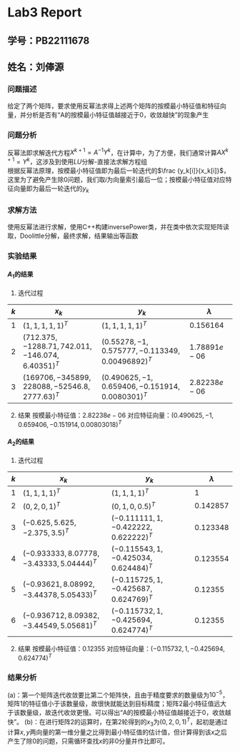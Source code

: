 # Lab3 Report
## 学号：PB22111678
## 姓名：刘俸源

### 问题描述
给定了两个矩阵，要求使用反幂法求得上述两个矩阵的按模最小特征值和特征向量，并分析是否有“A的按模最小特征值越接近于0，收敛越快”的现象产生
### 问题分析
反幂法即求解迭代方程$X^{k+1}=A^{-1}Y^k$，在计算中，为了方便，我们通常计算$AX^{k+1}=Y^k$，这涉及到使用$LU$分解-直接法求解方程组<br>
根据反幂法原理，按模最小特征值即为最后一轮迭代的$\frac {y_k[i]}{x_k[i]}$，这里为了避免产生除0问题，我们取$i$为向量索引最后一位；按模最小特征值对应特征向量即为最后一轮迭代的$y_k$
### 求解方法
使用反幂法进行求解，使用C++构建inversePower类，并在类中依次实现矩阵读取，Doolittle分解，最终求解，结果输出等函数

### 实验结果
#### $A_1$的结果
1. 迭代过程

|$k$|$x_k$|$y_k$|$\lambda$|
|---|---|---|---|
|$1$|$(1,1,1,1,1)^T$|$(1,1,1,1,1)^T$|$0.156164$|
|$2$|$(712.375,-1288.71,742.011,-146.074,6.40351)^T$|$(0.55278,-1,0.575777,-0.113349,0.00496892)^T$|$1.78891e-06$|
|$3$|$(169706,-345899,228088,-52546.8,2777.63)^T$|$(0.490625,-1,0.659406,-0.151914,0.0080301)^T$|$2.82238e-06$|

2. 结果
按模最小特征值：$2.82238e-06$
对应特征向量：$(0.490625,-1,0.659406,-0.151914,0.00803018)^T$

#### $A_2$的结果
1. 迭代过程

|$k$|$x_k$|$y_k$|$\lambda$|
|---|---|---|---|
|$1$|$(1,1,1,1)^T$|$(1,1,1,1)^T$|$1$|
|$2$|$(0,2,0,1)^T$|$(0,1,0,0.5)^T$|$0.142857$|
|$3$|$(-0.625,5.625,-2.375,3.5)^T$|$(-0.111111,1,-0.422222,0.622222)^T$|$0.123348$|
|$4$|$(-0.933333,8.07778,-3.43333,5.04444)^T$|$(-0.115543,1,-0.425034,0.624484)^T$|$0.123554$|
|$5$|$(-0.93621,8.08992,-3.44378,5.05433)^T$|$(-0.115725,1,-0.425687,0.624769)^T$|$0.12355$|
|$6$|$(-0.936712,8.09382,-3.44549,5.05681)^T$|$(-0.115732,1,-0.425694,0.624774)^T$|$0.12355$|

2. 结果
按模最小特征值：$0.12355$
对应特征向量：$(-0.115732,1,-0.425694,0.624774)^T$

### 结果分析
(a)：第一个矩阵迭代收敛要比第二个矩阵快，且由于精度要求的数量级为$10^{-5}$，矩阵1的特征值小于该数量级，故很快就能达到目标精度；矩阵2最小特征值远大于该数量级，故迭代收敛更慢。可以得出“A的按模最小特征值越接近于0，收敛越快”。
(b)：在进行矩阵2的运算时，在第2轮得到的$x_3$为$(0,2,0,1)^T$，起初是通过计算$x,y$两向量的第一维分量之比得到最小特征值的估计值，但计算得到该$x$之后产生了除0的问题，只需循环查找$x$的非0分量并作比即可。